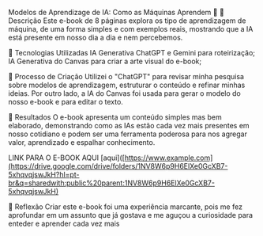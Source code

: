 Modelos de Aprendizage de IA: Como as Máquinas Aprendem 🌌
📒 Descrição
Este e-book de 8 páginas explora os tipo de aprendizagem de máquina, de uma forma simples e com exemplos reais, mostrando que a IA está presente em nosso dia a dia e nem percebemos.

🤖 Tecnologias Utilizadas
IA Generativa ChatGPT e Gemini para roteirização;
IA Generativa do Canvas para criar a arte visual do e-book;

🧐 Processo de Criação
Utilizei o "ChatGPT" para revisar minha pesquisa sobre modelos de aprendizagem, estruturar o conteúdo e refinar minhas ideias. Por outro lado, a IA do Canvas foi usada para gerar o modelo do nosso e-book e para editar o texto.

🚀 Resultados
O e-book apresenta um conteúdo simples mas bem elaborado, demonstrando como as IAs estão cada vez mais presentes em nosso cotidiano e podem ser uma ferramenta poderosa para nos agregar valor, aprendizado e espalhar conhecimento.

LINK PARA O E-BOOK AQUI [aqui]([https://www.example.com](https://drive.google.com/drive/folders/1NV8W6p9H6ElXe0GcXB7-5xhqvqjswJkH?hl=pt-br&q=sharedwith:public%20parent:1NV8W6p9H6ElXe0GcXB7-5xhqvqjswJkH)

💭 Reflexão
Criar este e-book foi uma experiência marcante, pois me fez aprofundar em um assunto que já gostava e me aguçou a curiosidade para enteder e aprender cada vez mais
